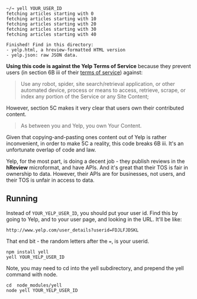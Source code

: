```
~/⇾ yell YOUR_USER_ID
fetching articles starting with 0
fetching articles starting with 10
fetching articles starting with 20
fetching articles starting with 30
fetching articles starting with 40

Finished! Find in this directory:
- yelp.html, a hreview-formatted HTML version
- yelp.json: raw JSON data.
```

**Using this code is against the Yelp Terms of Service** because they prevent
users (in section 6B iii of their [terms of service](http://www.yelp.com/static?p=tos&country=US))
against:

> Use any robot, spider, site search/retrieval application, or other automated device, process or means to access, retrieve, scrape, or index any portion of the Service or any Site Content;

However, section 5C makes it very clear that users own their contributed content.

> As between you and Yelp, you own Your Content.

Given that copying-and-pasting ones content out of Yelp is rather inconvenient, in
order to make 5C a reality, this code breaks 6B iii. It's an unfortunate overlap of
code and law.

Yelp, for the most part, is doing a decent job - they publish reviews in
the **hReview** microformat, and have APIs. And it's great that their TOS
is fair in ownership to data. However, their APIs are for businesses,
not users, and their TOS is unfair in access to data.

## Running

Instead of `YOUR_YELP_USER_ID`, you should put your user id. Find this by going to Yelp,
and to your user page, and looking in the URL. It'll be like:

    http://www.yelp.com/user_details?userid=FDJLFJDSKL

That end bit - the random letters after the `=`, is your userid.

    npm install yell
    yell YOUR_YELP_USER_ID
    
Note, you may need to cd into the yell subdirectory, and prepend the yell command with node.

    cd  node_modules/yell
    node yell YOUR_YELP_USER_ID
